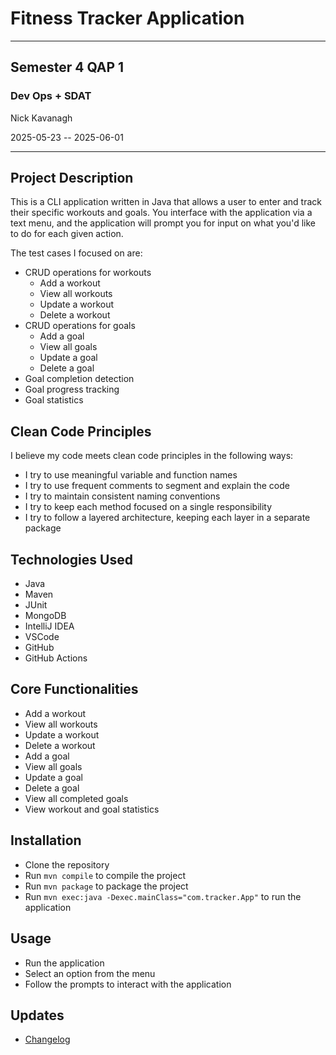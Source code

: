 # Fitness Tracker Application

---

## Semester 4 QAP 1
### Dev Ops + SDAT

Nick Kavanagh

2025-05-23 -- 2025-06-01

---

## Project Description
This is a CLI application written in Java that allows a user to enter and track their specific workouts and goals. You interface with the application via a text menu, and the application will prompt you for input on what you'd like to do for each given action.

The test cases I focused on are:
- CRUD operations for workouts
    - Add a workout
    - View all workouts
    - Update a workout
    - Delete a workout
- CRUD operations for goals
    - Add a goal
    - View all goals
    - Update a goal
    - Delete a goal
- Goal completion detection
- Goal progress tracking
- Goal statistics

## Clean Code Principles
I believe my code meets clean code principles in the following ways:
- I try to use meaningful variable and function names
- I try to use frequent comments to segment and explain the code 
- I try to maintain consistent naming conventions
- I try to keep each method focused on a single responsibility
- I try to follow a layered architecture, keeping each layer in a separate package

## Technologies Used
- Java
- Maven
- JUnit
- MongoDB
- IntelliJ IDEA
- VSCode
- GitHub
- GitHub Actions

## Core Functionalities
- Add a workout
- View all workouts
- Update a workout
- Delete a workout
- Add a goal
- View all goals
- Update a goal
- Delete a goal
- View all completed goals
- View workout and goal statistics

## Installation
- Clone the repository
- Run `mvn compile` to compile the project
- Run `mvn package` to package the project
- Run `mvn exec:java -Dexec.mainClass="com.tracker.App"` to run the application

## Usage
- Run the application
- Select an option from the menu
- Follow the prompts to interact with the application

## Updates
- [Changelog](./LOG.md)